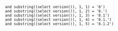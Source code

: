 	and substring((select version()), 1, 1) = '8')
	and substring((select version()), 1, 2) = '8.')
	and substring((select version()), 1, 3) = '8.1')
	and substring((select version()), 1, 4) = '8.1.')
	and substring((select version()), 1, 5) = '8.1.2')